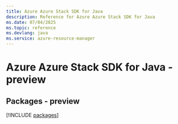 ```yaml
---
title: Azure Azure Stack SDK for Java
description: Reference for Azure Azure Stack SDK for Java
ms.date: 07/04/2025
ms.topic: reference
ms.devlang: java
ms.service: azure-resource-manager
---
```

# Azure Azure Stack SDK for Java - preview
## Packages - preview
[!INCLUDE [packages](azure-stack-index.md)]